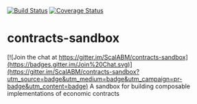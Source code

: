 [![Build Status](https://travis-ci.org/ScalABM/contracts-sandbox.svg)](https://travis-ci.org/ScalABM/contracts-sandbox)
[![Coverage Status](https://coveralls.io/repos/ScalABM/contracts-sandbox/badge.svg?branch=master&service=github)](https://coveralls.io/github/ScalABM/contracts-sandbox?branch=master)

# contracts-sandbox

[![Join the chat at https://gitter.im/ScalABM/contracts-sandbox](https://badges.gitter.im/Join%20Chat.svg)](https://gitter.im/ScalABM/contracts-sandbox?utm_source=badge&utm_medium=badge&utm_campaign=pr-badge&utm_content=badge)
A sandbox for building composable implementations of economic contracts
